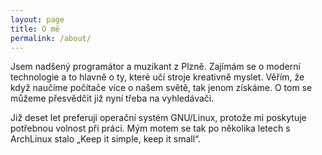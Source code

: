 ```yaml
---
layout: page
title: O mě
permalink: /about/
---
```


Jsem nadšený programátor a muzikant z Plzně. Zajímám se o moderní technologie
a to hlavně o ty, které učí stroje kreativně myslet. Věřím, že když
naučíme počítače více o našem světě, tak jenom získáme. O tom se můžeme
přesvědčit již nyní třeba na vyhledávači.

Již deset let preferuji operační systém GNU/Linux, protože mi poskytuje
potřebnou volnost při práci. Mým motem se tak po několika letech s ArchLinux
stalo &bdquo;Keep it simple, keep it small&ldquo;.
